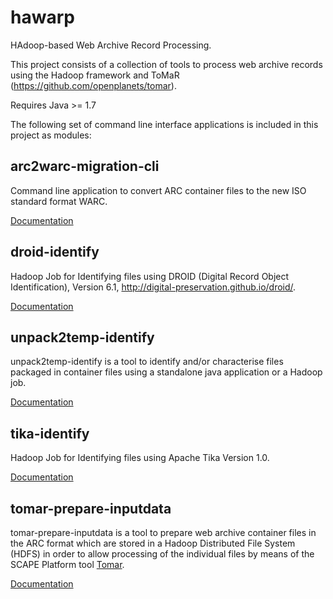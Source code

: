hawarp
======

HAdoop-based Web Archive Record Processing.

This project consists of a collection of tools to process web archive records
using the Hadoop framework and ToMaR (https://github.com/openplanets/tomar). 

Requires Java >= 1.7

The following set of command line interface applications is included in this 
project as modules:

arc2warc-migration-cli
----------------------

Command line application to convert ARC container files to the new ISO standard
format WARC. 

[Documentation](https://github.com/openplanets/hawarp/blob/master/arc2warc-migration-cli/README.md)

droid-identify
--------------

Hadoop Job for Identifying files using  DROID (Digital Record Object 
Identification), Version 6.1, http://digital-preservation.github.io/droid/. 

[Documentation](https://github.com/openplanets/hawarp/blob/master/droid-identify/README.md)

unpack2temp-identify
-----------------------

unpack2temp-identify is a tool to identify and/or characterise files packaged 
in container files using a standalone java application or a Hadoop job.

[Documentation](https://github.com/openplanets/hawarp/blob/master/unpack2temp-identify/README.md)

tika-identify
-------------

Hadoop Job for Identifying files using Apache Tika Version 1.0. 

[Documentation](https://github.com/openplanets/hawarp/blob/master/tika-identify/README.md)

tomar-prepare-inputdata
-----------------------

tomar-prepare-inputdata is a tool to prepare web archive container files in the 
ARC format which are stored in a Hadoop Distributed File System (HDFS) in order 
to allow processing of the individual files by means of the SCAPE Platform tool 
[Tomar](https://github.com/openplanets/tomar).

[Documentation](https://github.com/openplanets/hawarp/blob/master/tomar-prepare-inputdata/README.md)
